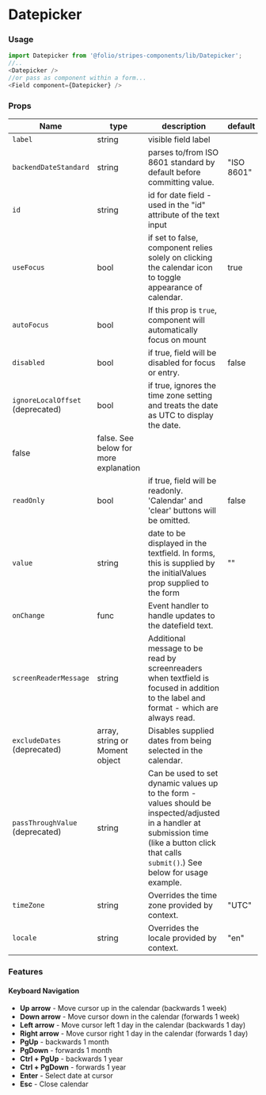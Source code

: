 # Datepicker
### Usage

```js
import Datepicker from '@folio/stripes-components/lib/Datepicker';
//..
<Datepicker />
//or pass as component within a form...
<Field component={Datepicker} />
```

### Props
Name | type | description | default | required
--- | --- | --- | --- | ---
`label` | string | visible field label | | false
`backendDateStandard` | string | parses to/from ISO 8601 standard by default before committing value. | "ISO 8601" | false
`id` | string | id for date field - used in the "id" attribute of the text input | | false
`useFocus` | bool | if set to false, component relies solely on clicking the calendar icon to toggle appearance of calendar. | true | false
`autoFocus` | bool | If this prop is `true`, component will automatically focus on mount | |
`disabled` | bool | if true, field will be disabled for focus or entry. | false | false
`ignoreLocalOffset` (deprecated)  | bool | if true, ignores the time zone setting and treats the date as UTC to display the date.
| false | false. See below for more explanation
`readOnly` | bool | if true, field will be readonly. 'Calendar' and 'clear' buttons will be omitted. | false | false
`value` | string | date to be displayed in the textfield. In forms, this is supplied by the initialValues prop supplied to the form | "" | false
`onChange` | func | Event handler to handle updates to the datefield text. | | false
`screenReaderMessage` | string | Additional message to be read by screenreaders when textfield is focused in addition to the label and format - which are always read. | | false
`excludeDates` (deprecated)  | array, string or Moment object | Disables supplied dates from being selected in the calendar. | | false
`passThroughValue` (deprecated) | string | Can be used to set dynamic values up to the form - values should be inspected/adjusted in a handler at submission time (like a button click that calls `submit()`.) See below for usage example. |  |
`timeZone` | string | Overrides the time zone provided by context. | "UTC" | false
`locale` | string | Overrides the locale provided by context. | "en" | false

<!-- dateFormat | string | system formatting for date. [Moment.js formats](https://momentjs.com/docs/#/displaying/format/) are supported | "MM/DD/YYYY" | false-->


### Features
#### Keyboard Navigation
* **Up arrow** - Move cursor up in the calendar (backwards 1 week)
* **Down arrow** - Move cursor down in the calendar (forwards 1 week)
* **Left arrow** - Move cursor left 1 day in the calendar (backwards 1 day)
* **Right arrow** - Move cursor right 1 day in the calendar (forwards 1 day)
* **PgUp** - backwards 1 month
* **PgDown** - forwards 1 month
* **Ctrl + PgUp** - backwards 1 year
* **Ctrl + PgDown** - forwards 1 year
* **Enter** - Select date at cursor
* **Esc** - Close calendar
